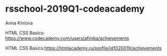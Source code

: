 # rsschool-2019Q1-codeacademy
Anna Kiniova

HTML CSS Basics: https://www.codecademy.com/users/afinika/achievements

HTML CSS Basics:https://htmlacademy.ru/profile/id1020019/achievements
